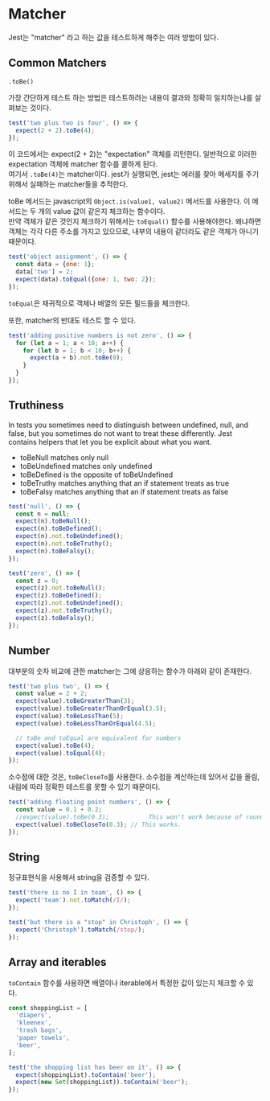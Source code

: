 # Matcher

Jest는 "matcher" 라고 하는 값을 테스트하게 해주는 여러 방법이 있다. 

## Common Matchers

`.toBe()`

가장 간단하게 테스트 하는 방법은 테스트하려는 내용이 결과와 정확히 일치하는냐를 살펴보는 것이다. 

```js
test('two plus two is four', () => {
  expect(2 + 2).toBe(4);
});
```

이 코드에서는 expect(2 + 2)는 "expectation" 객체를 리턴한다. 일반적으로 이러한 expectation 객체에 matcher 함수를 콜하게 된다.  
여기서 `.toBe(4)`는 matcher이다. jest가 실행되면, jest는 에러를 찾아 메세지를 주기위해서 실패하는 matcher들을 추적한다. 

toBe 메서드는 javascript의 `Object.is(value1, value2)` 메서드를 사용한다. 이 메서드는 두 개의 value 값이 같은지 체크하는 함수이다.  
만약 객체가 같은 것인지 체크하기 위해서는 `toEqual()` 함수를 사용해야한다. 왜냐하면 객체는 각각 다른 주소를 가지고 있으므로, 내부의 내용이 같더라도 같은 객체가 아니기 때문이다. 

```js
test('object assignment', () => {
  const data = {one: 1};
  data['two'] = 2;
  expect(data).toEqual({one: 1, two: 2});
});
```
`toEqual`은 재귀적으로 객체나 배열의 모든 필드들을 체크한다. 

또한, matcher의 반대도 테스트 할 수 있다. 

```js
test('adding positive numbers is not zero', () => {
  for (let a = 1; a < 10; a++) {
    for (let b = 1; b < 10; b++) {
      expect(a + b).not.toBe(0);
    }
  }
});
```
## Truthiness

In tests you sometimes need to distinguish between undefined, null, and false, but you sometimes do not want to treat these differently. Jest contains helpers that let you be explicit about what you want.

- toBeNull matches only null
- toBeUndefined matches only undefined
- toBeDefined is the opposite of toBeUndefined
- toBeTruthy matches anything that an if statement treats as true
- toBeFalsy matches anything that an if statement treats as false

```js
test('null', () => {
  const n = null;
  expect(n).toBeNull();
  expect(n).toBeDefined();
  expect(n).not.toBeUndefined();
  expect(n).not.toBeTruthy();
  expect(n).toBeFalsy();
});

test('zero', () => {
  const z = 0;
  expect(z).not.toBeNull();
  expect(z).toBeDefined();
  expect(z).not.toBeUndefined();
  expect(z).not.toBeTruthy();
  expect(z).toBeFalsy();
});
```

## Number

대부분의 숫자 비교에 관한 matcher는 그에 상응하는 함수가 아래와 같이 존재한다. 

```js
test('two plus two', () => {
  const value = 2 + 2;
  expect(value).toBeGreaterThan(3);
  expect(value).toBeGreaterThanOrEqual(3.5);
  expect(value).toBeLessThan(5);
  expect(value).toBeLessThanOrEqual(4.5);

  // toBe and toEqual are equivalent for numbers
  expect(value).toBe(4);
  expect(value).toEqual(4);
});
```

소수점에 대한 것은, `toBeCloseTo`를 사용한다. 소수점을 계산하는데 있어서 값을 올림, 내림에 따라 정확한 테스트를 못할 수 있기 때문이다. 

```js
test('adding floating point numbers', () => {
  const value = 0.1 + 0.2;
  //expect(value).toBe(0.3);           This won't work because of rounding error
  expect(value).toBeCloseTo(0.3); // This works.
});
```
## String

정규표현식을 사용해서 string을 검증할 수 있다. 

```js
test('there is no I in team', () => {
  expect('team').not.toMatch(/I/);
});

test('but there is a "stop" in Christoph', () => {
  expect('Christoph').toMatch(/stop/);
});
```

## Array and iterables

`toContain` 함수를 사용하면 배열이나 iterable에서 특정한 값이 있는지 체크할 수 있다. 

```js
const shoppingList = [
  'diapers',
  'kleenex',
  'trash bags',
  'paper towels',
  'beer',
];

test('the shopping list has beer on it', () => {
  expect(shoppingList).toContain('beer');
  expect(new Set(shoppingList)).toContain('beer');
});
```